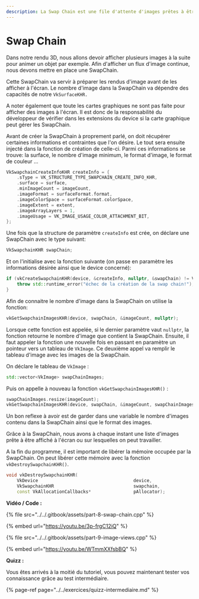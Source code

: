 ```yaml
---
description: La Swap Chain est une file d'attente d'images prêtes à être affichées.
---
```


# Swap Chain

Dans notre rendu 3D, nous allons devoir afficher plusieurs images à la suite pour animer un objet par exemple. Afin d'afficher un flux d'image continue, nous devons mettre en place une SwapChain. 

Cette SwapChain va servir à préparer les rendus d'image avant de les afficher à l'écran. Le nombre d'image dans la SwapChain va dépendre des capacités de notre `VkSurfaceKHR.`

A noter également que toute les cartes graphiques ne sont pas faite pour afficher des images à l'écran. Il est donc de la responsabilité du développeur de vérifier dans les extensions du device si la carte graphique peut gérer les SwapChain.

Avant de créer la SwapChain à proprement parlé, on doit récupérer certaines informations et contraintes que l'on désire. Le tout sera ensuite injecté dans la fonction de création de celle-ci. Parmi ces informations se trouve: la surface,  le nombre d'image minimum, le format d'image, le format de couleur …

```cpp
VkSwapchainCreateInfoKHR createInfo = {
    .sType = VK_STRUCTURE_TYPE_SWAPCHAIN_CREATE_INFO_KHR,
    .surface = surface,
    .minImageCount = imageCount,
    .imageFormat = surfaceFormat.format,
    .imageColorSpace = surfaceFormat.colorSpace,
    .imageExtent = extent,
    .imageArrayLayers = 1,
    .imageUsage = VK_IMAGE_USAGE_COLOR_ATTACHMENT_BIT,
};
```

Une fois que la structure de paramètre `createInfo` est crée, on déclare une SwapChain avec le type suivant:

```cpp
VkSwapchainKHR swapChain; 
```

Et on l'initialise avec la fonction suivante \(on passe en paramètre les informations désirée ainsi que le device concerné\):

```cpp
if (vkCreateSwapchainKHR(device, &createInfo, nullptr, &swapChain) != VK_SUCCESS) {
    throw std::runtime_error("échec de la création de la swap chain!");
}
```

Afin de connaitre le nombre d'image dans la SwapChain on utilise la fonction:

```cpp
vkGetSwapchainImagesKHR(device, swapChain, &imageCount, nullptr);
```

Lorsque cette fonction est appelée, si le dernier paramètre vaut `nullptr`, la fonction retourne le nombre d'image que contient la SwapChain. Ensuite, il faut appeler la fonction une nouvelle fois en passant en paramètre un pointeur vers un tableau de `VkImage`. Ce deuxième appel va remplir le tableau d'image avec les images de la SwapChain.

On déclare le tableau de `VkImage` :

```cpp
std::vector<VkImage> swapChainImages;
```

Puis on appelle à nouveau la fonction `vkGetSwapchainImagesKHR()` :

```cpp
swapChainImages.resize(imageCount);
vkGetSwapchainImagesKHR(device, swapChain, &imageCount, swapChainImages.data());
```

Un bon reflexe à avoir est de garder dans une variable le nombre d'images contenu dans la SwapChain ainsi que le format des images.

Grâce à la SwapChain, nous avons à chaque instant une liste d'images prête à être affiché à l'écran ou sur lesquelles on peut travailler.

A la fin du programme, il est important de libérer la mémoire occupée par la SwapChain. On peut libérer cette mémoire avec la fonction `vkDestroySwapchainKHR()`.

```cpp
void vkDestroySwapchainKHR(
    VkDevice                                    device,
    VkSwapchainKHR                              swapchain,
    const VkAllocationCallbacks*                pAllocator);
```





**Vidéo / Code :**

{% file src="../../.gitbook/assets/part-8-swap-chain.cpp" %}

{% embed url="https://youtu.be/3p-frgC12iQ" %}

{% file src="../../.gitbook/assets/part-9-image-views.cpp" %}

{% embed url="https://youtu.be/WTmmXXfsbBQ" %}

**Quizz :**

Vous êtes arrivés à la moitié du tutoriel, vous pouvez maintenant tester vos connaissance grâce au test intermédiaire.

{% page-ref page="../../exercices/quizz-intermediaire.md" %}



